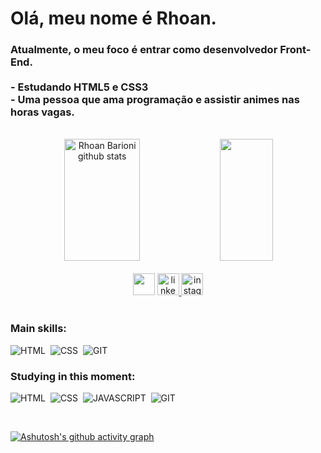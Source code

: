 <h1 align="left">Olá, meu nome é Rhoan.</h1>

<h3 align="left">Atualmente, o meu foco é entrar como desenvolvedor Front-End.<br><br>  - Estudando HTML5 e CSS3<br>  - Uma pessoa que ama programação e assistir animes nas horas vagas.</h3>

<br>

<div align="center">  
  <img width="49%" height="195px" src="https://github-readme-stats.vercel.app/api?username=rhoanbarioni&show_icons=true&count_private=true&hide_border=true&title_color=58a6ff&icon_color=1f6feb&text_color=c9d1d9&bg_color=0d1117" alt="Rhoan Barioni github stats" /> 
  <img width="41%" height="195px" src="https://github-readme-stats.vercel.app/api/top-langs/?username=rhoanbarioni&layout=compact&hide_border=true&title_color=58a6ff&text_color=c9d1d9&bg_color=0d1117" />
</div>

<br>

<div align="center">
   <a href = "mailto:cmp.1a.rhoanbarioni" target="_blank"> <img src="https://img.shields.io/badge/Gmail-D14836?style=for-the-badge&logo=gmail&logoColor=white" height="35"></a>
  <a href="https://www.linkedin.com/in/rhoanbarioni/" target="_blank">
    <img src="https://img.shields.io/badge/LinkedIn-0077B5?style=for-the-badge&logo=linkedin&logoColor=white" height="35" alt="linkedin logo" target="_blank"/>
  </a>
  <a href="https://www.instagram.com/rhoanbarioni.dev/" target="_blank">
    <img src="https://img.shields.io/badge/Instagram-E4405F?style=for-the-badge&logo=instagram&logoColor=white" height="35" alt="instagram logo" target="_blank"/>
  </a>
</div>

<br>

### Main skills:
![HTML](https://img.shields.io/badge/HTML5-E34F26?style=for-the-badge&logo=html5&logoColor=white)&nbsp;
![CSS](https://img.shields.io/badge/CSS3-1572B6?style=for-the-badge&logo=css3&logoColor=white)&nbsp;
![GIT](https://img.shields.io/badge/GIT-E44C30?style=for-the-badge&logo=git&logoColor=white)&nbsp;


### Studying in this moment:
![HTML](https://img.shields.io/badge/HTML5-E34F26?style=for-the-badge&logo=html5&logoColor=white)&nbsp;
![CSS](https://img.shields.io/badge/CSS3-1572B6?style=for-the-badge&logo=css3&logoColor=white)&nbsp;
![JAVASCRIPT](https://img.shields.io/badge/JavaScript-F7DF1E?style=for-the-badge&logo=javascript&logoColor=black)&nbsp;
![GIT](https://img.shields.io/badge/GIT-E44C30?style=for-the-badge&logo=git&logoColor=white)&nbsp;

<br>

[![Ashutosh's github activity graph](https://github-readme-activity-graph.vercel.app/graph?username=rhoanbarioni&bg_color=000000&color=ffffff&line=ffffff&point=8c00ff&area=true&hide_border=true)](https://github.com/ashutosh00710/github-readme-activity-graph)
